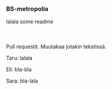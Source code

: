 ### BS-metropolia
lalala some readme
<br/>
<br/>
<br/>
<br/>
Pull requestit. Muutakaa jotakin tekstissä.

Taru: lalala

Eli: bla-bla

Sara: bla-lala
